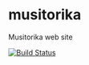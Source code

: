 # musitorika
Musitorika web site

[![Build Status](https://travis-ci.org/SonsOfDataArt/musitorika.svg?branch=develop)](https://travis-ci.org/SonsOfDataArt/musitorika)
